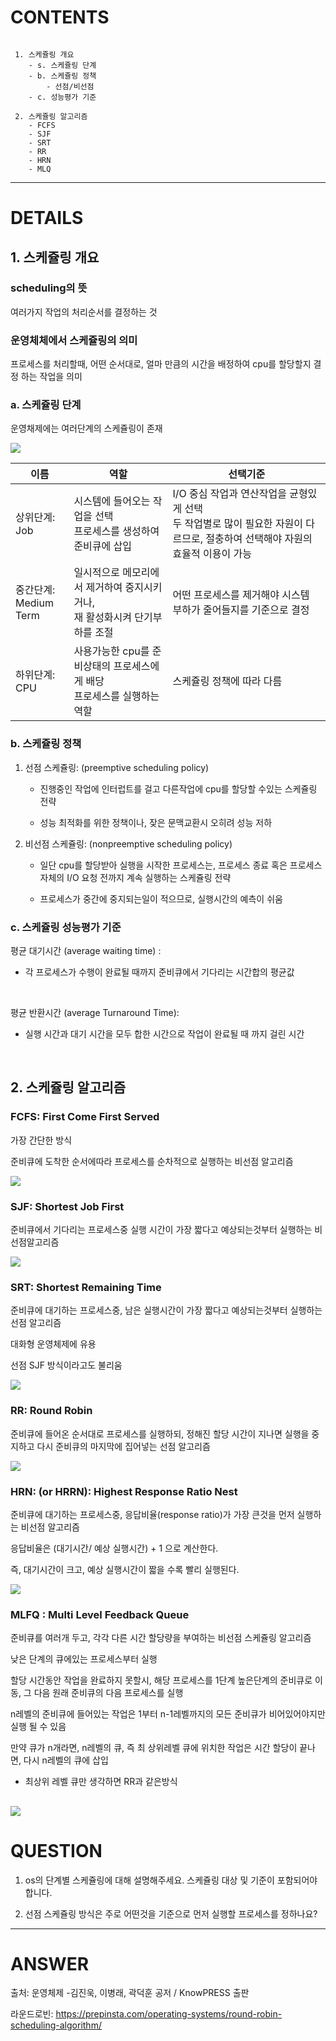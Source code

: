 # CONTENTS

```

 1. 스케쥴링 개요
    - s. 스케쥴링 단계
    - b. 스케쥴링 정책
        - 선점/비선점
    - c. 성능평가 기준

 2. 스케쥴링 알고리즘
    - FCFS
    - SJF
    - SRT
    - RR
    - HRN
    - MLQ
```
---

# DETAILS

## 1. 스케쥴링 개요

### scheduling의 뜻

여러가지 작업의 처리순서를 결정하는 것

### 운영체체에서 스케쥴링의 의미

프로세스를 처리할때, 어떤 순서대로, 얼마 만큼의 시간을 배정하여
cpu를 할당할지 결정 하는 작업을 의미

### a. 스케쥴링 단계


운영채제에는 여러단계의 스케쥴링이 존재

![](https://slideplayer.com/slide/14603556/90/images/7/Principles+of+Operating+Systems+-+CPU+Scheduling.jpg)

|이름|역할|선택기준|
|--|--|--|
|상위단계: <br> Job |시스템에 들어오는 작업을 선택 <br> 프로세스를 생성하여 준비큐에 삽입|I/O 중심 작업과 연산작업을 균형있게 선택 <br> 두 작업별로 많이 필요한 자원이 다르므로, 절충하여 선택해야 자원의 효율적 이용이 가능|
|중간단계: <br> Medium Term| 일시적으로 메모리에서 제거하여 중지시키거나, <br> 재 활성화시켜 단기부하를 조절|어떤 프로세스를 제거해야 시스템 부하가 줄어들지를 기준으로 결정|
|하위단계: <br> CPU|사용가능한 cpu를 준비상태의 프로세스에게 배당 <br> 프로세스를 실행하는 역할|스케쥴링 정책에 따라 다름|



### b. 스케쥴링 정책

1. 선점 스케쥴링: (preemptive scheduling policy)

    - 진행중인 작업에 인터럽트를 걸고 다른작업에 cpu를 할당할 수있는 스케쥴링 전략

    - 성능 최적화를 위한 정책이나, 잦은 문맥교환시 오히려 성능 저하

2. 비선점 스케쥴링: (nonpreemptive scheduling policy)

    - 일단 cpu를 할당받아 실행을 시작한 프로세스는, 프로세스 종료 혹은 프로세스자체의 I/O 요청 전까지 계속 실행하는 스케쥴링 전략

    - 프로세스가 중간에 중지되는일이 적으므로, 실행시간의 예측이 쉬움


### c. 스케쥴링 성능평가 기준

평균 대기시간 (average waiting time) :
- 각 프로세스가 수행이 완료될 때까지 준비큐에서 기다리는 시간합의 평균값

<br>

평균 반환시간 (average Turnaround Time):
- 실행 시간과 대기 시간을 모두 합한 시간으로 작업이 완료될 때 까지 걸린 시간


<br>


## 2. 스케쥴링 알고리즘

### FCFS: First Come First Served

가장 간단한 방식

 준비큐에 도착한 순서에따라 프로세스를 순차적으로 실행하는 비선점 알고리즘

![](https://prepinsta.com/wp-content/uploads/2023/01/FCFS-Scheduling.webp)


### SJF: Shortest Job First


준비큐에서 기다리는 프로세스중 실행 시간이 가장 짧다고 예상되는것부터 실행하는 비선점알고리즘 

![](https://prepinsta.com/wp-content/uploads/2022/06/Non-preemptive.webp)


### SRT: Shortest Remaining Time

준비큐에 대기하는 프로세스중, 남은 실행시간이 가장 짧다고 예상되는것부터 실행하는 선점 알고리즘

대화형 운영체제에 유용

선점 SJF 방식이라고도 불리움

![](https://prepinsta.com/wp-content/uploads/2023/01/Shortest-Job-First-SJF-Preemptive-Algorithm.webp)

### RR: Round Robin 

준비큐에 들어온 순서대로 프로세스를 실행하되,
정해진 할당 시간이 지나면 실행을 중지하고 다시 준비큐의 마지막에 집어넣는 선점 알고리즘

![](https://prepinsta.com/wp-content/uploads/2023/01/Round-Robin-Scheduling-1.webp)

### HRN: (or HRRN): Highest Response Ratio Nest

준비큐에 대기하는 프로세스중, 응답비율(response ratio)가 가장 큰것을 먼저 실행하는 비선점 알고리즘

응답비율은 (대기시간/ 예상 실행시간) + 1 으로 계산한다.

즉, 대기시간이 크고, 예상 실행시간이 짧을 수록 빨리 실행된다.

![](https://s3.ap-south-1.amazonaws.com/s3.studytonight.com/tutorials/uploads/pictures/1607066224-71449.jpg)

###  MLFQ : Multi Level Feedback Queue

준비큐를 여러개 두고, 각각 다른 시간 할당량을 부여하는 비선점 스케쥴링 알고리즘

낮은 단계의 큐에있는 프로세스부터 실행

할당 시간동안 작업을 완료하지 못할시,
 해당 프로세스를 1단계 높은단계의 준비큐로 이동, 그 다음 원래 준비큐의 다음 프로세스를 실행

n레벨의 준비큐에 들어있는 작업은 1부터 n-1레벨까지의 모든 준비큐가 비어있어야지만 실행 될 수 있음

만약 큐가 n개라면, n레벨의 큐, 즉 최 상위레벨 큐에 위치한 작업은 시간 할당이 끝나면, 다시 n레벨의 큐에 삽입
- 최상위 레벨 큐만 생각하면 RR과 같은방식

![](https://s3.studytonight.com/tutorials/uploads/pictures/1606975413-71449.png)
---

# QUESTION

1. os의 단계별 스케쥴링에 대해 설명해주세요.
스케쥴링 대상 및 기준이 포함되어야 합니다.

2. 선점 스케쥴링 방식은 주로 어떤것을 기준으로 먼저 실행할 프로세스를 정하나요?


---

# ANSWER



출처: 운영체제 -김진욱, 이병래, 곽덕훈 공저 / KnowPRESS 출판


라운드로빈: https://prepinsta.com/operating-systems/round-robin-scheduling-algorithm/